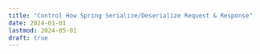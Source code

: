 ```yaml
---
title: "Control How Spring Serialize/Deserialize Request & Response"
date: 2024-01-01
lastmod: 2024-05-01
draft: true
---
```


